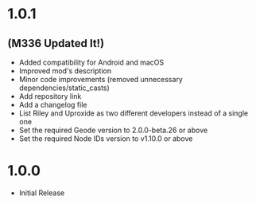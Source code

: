 # 1.0.1
## (M336 Updated It!)
- Added compatibility for Android and macOS
- Improved mod's description
- Minor code improvements (removed unnecessary dependencies/static_casts)
- Add repository link
- Add a changelog file
- List Riley and Uproxide as two different developers instead of a single one
- Set the required Geode version to 2.0.0-beta.26 or above
- Set the required Node IDs version to v1.10.0 or above


# 1.0.0
- Initial Release